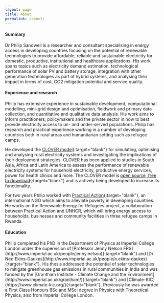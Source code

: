```yaml
---
layout: page
title: About
permalink: /about/
---
```

<h4> Summary </h4>
Dr Philip Sandwell is a researcher and consultant specialising in energy access in developing countries focusing on the potential of renewable technologies to provide affordable, reliable and sustainable electricity for domestic, productive, institutional and healthcare applications. His work spans topics such as electricity demand estimation, technological performance of solar PV and battery storage, integration with other generation technologies as part of hybrid systems, and analysing their impact in terms of cost, CO2 mitigation potential and service quality.

<h4> Experience and research </h4>
Philip has extensive experience in sustainable development, computational modelling, mini-grid design and optimisation, fieldwork and primary data collection, and quantitative and qualitative data analysis. His work aims to inform practitioners, policymakers and the private sector in how to best provide electricity access to un- and under-served populations. Philip has research and practical experience working in a number of developing countries both in rural areas and humanitarian setting such as refugee camps.

He developed the [CLOVER model](https://www.imperial.ac.uk/grantham/publications/2017/supporting-rural-electrification-in-developing-countries.php){:target="blank"} for simulating, optimising and analysing rural electricity systems and investigating the implications of their deployment strategies. CLOVER has been applied to studies in South Asia, Africa and Latin America to assess the performance of renewable electricity systems for household electricity, productive energy services, power for health clinics and more. The CLOVER model is [open source, free to download](https://github.com/phil-sandwell/CLOVER){:target="blank"} and is actively being developed to increase its functionality.

For two years Philip worked with [Practical Action](https://practicalaction.org/){:target="blank"}, an international NGO which aims to alleviate poverty in developing countries. He works on the Renewable Energy for Refugees project, a collaboration between Practical Action and UNHCR, which will bring energy access to households, businesses and community facilities in three refugee camps in Rwanda.

<h4> Education </h4>
Philip completed his PhD in the Department of Physics at Imperial College London under the supervision of [Professor Jenny Nelson FRS](http://www.imperial.ac.uk/people/jenny.nelson){:target="blank"} and [Dr Ned Ekins-Daukes](http://www.imperial.ac.uk/people/n.ekins-daukes){:target="blank"}. His thesis addressed the potential of solar technologies to mitigate greenhouse gas emissions in rural communities in India and was funded by the [Grantham Institute - Climate Change and the Environment](http://www.imperial.ac.uk/grantham/){:target="blank"} and [Climate-KIC](https://www.climate-kic.org/){:target="blank"}. Previously he was awarded a First Class Honours BSc and MSci degree in Physics with Theoretical Physics, also from Imperial College London.

